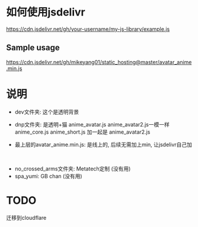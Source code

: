 # 如何使用jsdelivr
https://cdn.jsdelivr.net/gh/your-username/my-js-library/example.js

## Sample usage
https://cdn.jsdelivr.net/gh/mikeyang01/static_hosting@master/avatar_anime.min.js

# 说明
- dev文件夹: 
  这个是透明背景
  <br>

- dnp文件夹: 是透明+猫
    anime_avatar.js anime_avatar2.js一模一样
    anime_core.js anime_short.js 加一起是 anime_avatar2.js
    <br>

- 最上层的avatar_anime.min.js: 
  是线上的, 后续无需加上min, 让jsdelivr自己加
<br>

- no_crossed_arms文件夹: Metatech定制 (没有用)
- spa_yumi: GB chan (没有用)

# TODO
迁移到cloudflare